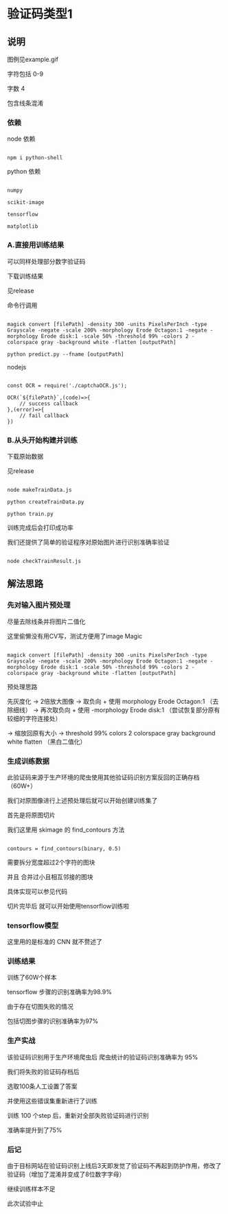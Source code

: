 # 验证码类型1

## 说明

图例见example.gif

字符包括 0-9

字数 4

包含线条混淆

### 依赖

node 依赖

```

npm i python-shell 

```

python 依赖

```

numpy

scikit-image

tensorflow

matplotlib

```

### A.直接用训练结果

可以同样处理部分数字验证码

下载训练结果

见release


命令行调用 

```

magick convert [filePath] -density 300 -units PixelsPerInch -type Grayscale -negate -scale 200% -morphology Erode Octagon:1 -negate -morphology Erode disk:1 -scale 50% -threshold 99% -colors 2 -colorspace gray -background white -flatten [outputPath]

python predict.py --fname [outputPath]

```

nodejs 

```

const OCR = require('./captchaOCR.js');

OCR(`${filePath}`,(code)=>{
	// success callback
},(error)=>{
	// fail callback
})

```

### B.从头开始构建并训练

下载原始数据

见release


```

node makeTrainData.js

python createTrainData.py

python train.py

```

训练完成后会打印成功率

我们还提供了简单的验证程序对原始图片进行识别准确率验证


```

node checkTrainResult.js

```


## 解法思路

### 先对输入图片预处理

尽量去除线条并将图片二值化

这里偷懒没有用CV写，测试方便用了image Magic


```

magick convert [filePath] -density 300 -units PixelsPerInch -type Grayscale -negate -scale 200% -morphology Erode Octagon:1 -negate -morphology Erode disk:1 -scale 50% -threshold 99% -colors 2 -colorspace gray -background white -flatten [outputPath]

```

预处理思路

先灰度化 -> 2倍放大图像 -> 取负向 + 使用 morphology Erode Octagon:1 （去除细线） -> 再次取负向 + 使用 -morphology Erode disk:1 （尝试恢复部分原有较细的字符连接处） 

-> 缩放回原有大小 -> threshold 99% colors 2 colorspace gray background white flatten （黑白二值化）

### 生成训练数据

此验证码来源于生产环境的爬虫使用其他验证码识别方案反回的正确存档 （60W+）

我们对原图像进行上述预处理后就可以开始创建训练集了

首先是将原图切片

我们这里用 skimage 的 find_contours 方法

```

contours = find_contours(binary, 0.5)

```

需要拆分宽度超过2个字符的图块

并且 合并过小且相互邻接的图块

具体实现可以参见代码

切片完毕后 就可以开始使用tensorflow训练啦

### tensorflow模型

这里用的是标准的 CNN 就不赘述了

### 训练结果

训练了60W个样本

tensorflow 步骤的识别准确率为98.9%

由于存在切图失败的情况

包括切图步骤的识别准确率为97%

### 生产实战

该验证码识别用于生产环境爬虫后 爬虫统计的验证码识别准确率为 95% 

我们将失败的验证码存档后

选取100条人工设置了答案

并使用这些错误集重新进行了训练

训练 100 个step 后，重新对全部失败验证码进行识别

准确率提升到了75%

### 后记

由于目标网站在验证码识别上线后3天即发觉了验证码不再起到防护作用，修改了验证码（增加了混淆并变成了8位数字字母）

继续训练样本不足

此次试验中止


